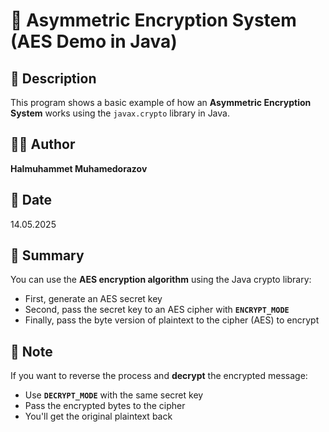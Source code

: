 # 🔐 Asymmetric Encryption System (AES Demo in Java)

## 📄 Description
This program shows a basic example of how an **Asymmetric Encryption System** works using the `javax.crypto` library in Java.

## 👨‍💻 Author
**Halmuhammet Muhamedorazov**

## 📅 Date
14.05.2025

## 🧠 Summary
You can use the **AES encryption algorithm** using the Java crypto library:

- First, generate an AES secret key  
- Second, pass the secret key to an AES cipher with **`ENCRYPT_MODE`**  
- Finally, pass the byte version of plaintext to the cipher (AES) to encrypt

## 📝 Note
If you want to reverse the process and **decrypt** the encrypted message:

- Use **`DECRYPT_MODE`** with the same secret key  
- Pass the encrypted bytes to the cipher  
- You'll get the original plaintext back
